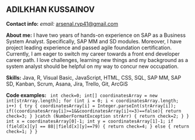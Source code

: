 ## **ADILKHAN KUSSAINOV**

**Contact info:** *email:* arsenal.rvp41@gmail.com

**About me:** I have two years of hands-on experience on SAP as a Business System Analyst. Specifically,  SAP MM and SD modules. Moreover, I have project leading experience and passed agile foundation certification. Currently, I am eager to switch my career towards a front end developer career path. I love challenges, learning new things and my background as a system analyst should be helpful on my way to concur new occupation.

**Skills:** Java, R, Visual Basic, JavaScript, HTML, CSS, SQL, SAP MM, SAP SD, Kanban, Scrum, Asana, Jira, Trello, Git, ArcGiS

**Code examples:** ` int check=0;
        int[] coordinatesArray = new int[strArray.length];
        for (int i = 0; i < coordinatesArray.length; i++) {
            try {
                coordinatesArray[i] = Integer.parseInt(strArray[i]);
                if((coordinatesArray[i]>=1&&coordinatesArray[i]<=3)==false){
                    return check=3;
                }
            }catch (NumberFormatException strArr) {
                return check=2;
            }
        }
        int x = coordinatesArray[0]-1;
        int y = coordinatesArray[1]-1;
        if (field[x][y] == 88||field[x][y]==79) {
          return check=4;
        } else {
            return check=1;
        }
    }` 
